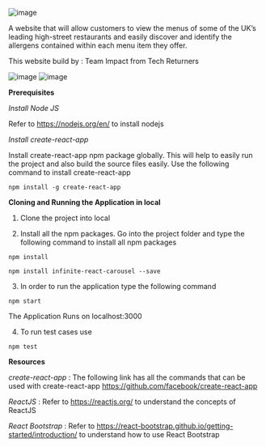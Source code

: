 ![image](https://user-images.githubusercontent.com/61360028/114284169-fe9c2900-9a45-11eb-9480-59c412f049cd.png)

A website that will allow customers to view the menus of some of the UK’s leading high-street restaurants and
easily discover and identify the allergens contained within each menu item they offer.

This website build by : Team Impact from Tech Returners

![image](https://user-images.githubusercontent.com/61360028/116797093-bec2e180-aad9-11eb-93c8-db349dc26c2e.png)      ![image](https://user-images.githubusercontent.com/61360028/116797127-1e20f180-aada-11eb-8bd6-136ddec00180.png)



**Prerequisites**

*Install Node JS*

Refer to https://nodejs.org/en/ to install nodejs

*Install create-react-app*

Install create-react-app npm package globally. This will help to easily run the project and also build the source files easily. Use the following command to install create-react-app

```
npm install -g create-react-app
```

**Cloning and Running the Application in local**

1. Clone the project into local

2. Install all the npm packages. Go into the project folder and type the following command to install all npm packages
```
npm install

npm install infinite-react-carousel --save
```
3. In order to run the application type the following command

```
npm start
```


The Application Runs on localhost:3000

4. To run test cases use

```
npm test
```


**Resources**

*create-react-app* : The following link has all the commands that can be used with create-react-app https://github.com/facebook/create-react-app

*ReactJS* : Refer to https://reactjs.org/ to understand the concepts of ReactJS

*React Bootstrap* : Refer to https://react-bootstrap.github.io/getting-started/introduction/ to understand how to use React Bootstrap
